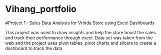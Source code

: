# Vihang_portfolio

#Project 1 : Sales Data Analysis for Vrinda Store using Excel Dashboards

This project was used to draw insights and help the store boost the sales and track their performance through excel.
Data set was taken from the web and the project uses pivot tables, pivot charts and slicers to create a dashboard to track the data
